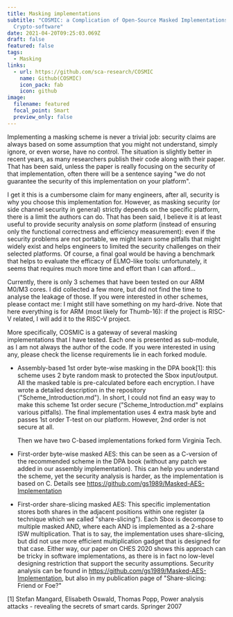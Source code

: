 ```yaml
---
title: Masking implementations
subtitle: "COSMIC: a Complication of Open-Source Masked Implementations for
  Crypto-software"
date: 2021-04-20T09:25:03.069Z
draft: false
featured: false
tags:
  - Masking
links:
  - url: https://github.com/sca-research/COSMIC
    name: Github(COSMIC)
    icon_pack: fab
    icon: github
image:
  filename: featured
  focal_point: Smart
  preview_only: false
---
```

Implementing a masking scheme is never a trivial job: security claims are always based on some assumption that you might not understand, simply ignore, or even worse, have no control. The situation is slightly better in recent years, as many researchers publish their code along with their paper. That has been said, unless the paper is really focusing on the security of that implementation, often there will be a sentence saying "we do not guarantee the security of this implementation on your platform".

I get it this is a cumbersome claim for many engineers, after all, security is why you choose this implementation for. However, as masking security (or side channel security in general) strictly depends on the specific platform, there is a limit the authors can do. That has been said, I believe it is at least useful to provide security analysis on *some* platform (instead of ensuring only the functional correctness and efficiency measurement): even if the security problems are not portable, we might learn some pitfalls that might widely exist and helps engineers to limited the security challenges on their selected platforms. Of course, a final goal would be having a benchmark that helps to evaluate the efficacy of ELMO-like tools: unfortunately, it seems that requires much more time and effort than I can afford...

Currently, there is only 3 schemes that have been tested on our ARM M0/M3 cores. I did collected a few more, but did not find the time to analyse the leakage of those. If you were interested in other schemes, please contact me: I might still have something on my hard-drive. Note that here everything is for ARM (most likely for Thumb-16): if the project is RISC-V related, I will add it to the RISC-V project.

More specifically, COSMIC is a gateway of several masking implementations that I have tested. Each one is presented as sub-module, as I am not always the author of the code. If you were interested in using any, please check the license requirements lie in each forked module.

* Assembly-based 1st order byte-wise masking in the DPA book\[1]: this scheme uses 2 byte random mask to protected the Sbox input/output. All the masked table is pre-calculated before each encryption. I have wrote a detailed description in the repository ("Scheme_Introduction.md"). In short, I could not find an easy way to make this scheme 1st order secure ("Scheme_Introduction.md" explains various pitfalls). The final implementation uses 4 extra mask byte and passes 1st order T-test on our platform. However, 2nd order is not secure at all.

  Then we have two C-based implementations forked form Virginia Tech.
* First-order byte-wise masked AES: this can be seen as a C-version of the recommended scheme in the DPA book (without any patch we added in our assembly implementation). This can help you understand the scheme, yet the security analysis is harder, as the implementation is based on C. Details see https://github.com/gs1989/Masked-AES-Implementation
* First-order share-slicing masked AES: This specific implementation stores both shares in the adjacent positions within one register (a technique which we called "share-slicing"). Each Sbox is decompose to multiple masked AND, where each AND is implemented as a 2-share ISW multiplication. That is to say, the implementation uses share-slicing, but did not use more efficient multiplication gadget that is designed for that case. Either way, our paper on CHES 2020 shows this approach can be tricky in software implementations, as there is in fact no low-level designing restriction that support the security assumptions. Security analysis can be found in  https://github.com/gs1989/Masked-AES-Implementation, but also in my publication page of "Share-slicing: Friend or Foe?"

\[1]  Stefan Mangard, Elisabeth Oswald, Thomas Popp, Power analysis attacks - revealing the secrets of smart cards. Springer 2007
